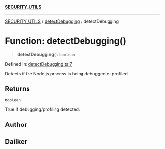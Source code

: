 [**SECURITY_UTILS**](../../README.md)

***

[SECURITY_UTILS](../../README.md) / [detectDebugging](../README.md) / detectDebugging

# Function: detectDebugging()

> **detectDebugging**(): `boolean`

Defined in: [detectDebugging.ts:7](https://github.com/dailker/everyutil-js/blob/b3e269da55b7d96c15eb37e98c5c4f6b94f05f6f/src/security/detectDebugging.ts#L7)

Detects if the Node.js process is being debugged or profiled.

## Returns

`boolean`

True if debugging/profiling detected.

## Author

## Dailker
